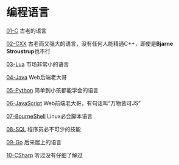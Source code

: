 # 编程语言

[01-C](./01-C/index.md) 古老的语言

[02-CXX](./02-CXX/index.md) 古老而又强大的语言，没有任何人能精通C++，即使是**Bjarne Stroustrup**也不行

[03-Lua](./03-Lua/index.md) 市场非常小的语言

[04-Java](./04-Java/index.md) Web后端老大哥

[05-Python](./05-Python/index.md) 简单到小孩都能学会的语言

[06-JavaScript](./06-JavaScript/index.md) Web前端老大哥，有句话叫“万物皆可JS”

[07-BourneShell](./07-BourneShell/index.md) Linux必会脚本语言

[08-SQL](./08-SQL/index.md) 程序员必不可少的技能

[09-Go](./09-Go/index.md) 后来居上的语言

[10-CSharp](./10-CSharp/index.md) 听过没有仔细了解过
